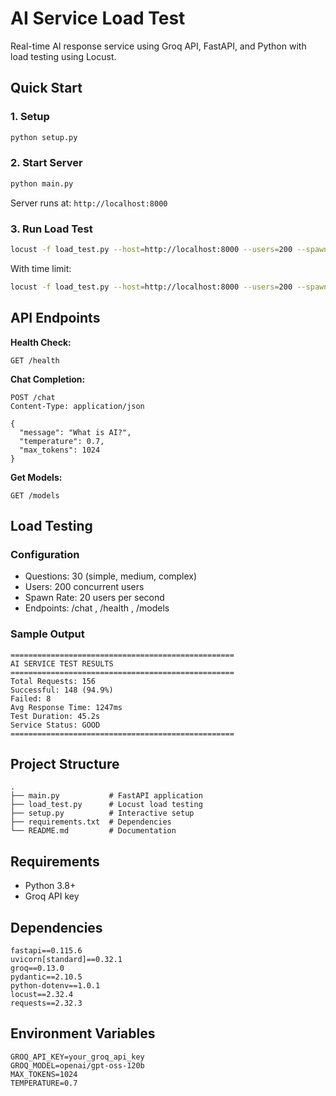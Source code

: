 # AI Service Load Test

Real-time AI response service using Groq API, FastAPI, and Python with load testing using Locust.

## Quick Start

### 1. Setup
```bash
python setup.py
```

### 2. Start Server
```bash
python main.py
```
Server runs at: `http://localhost:8000`

### 3. Run Load Test
```bash
locust -f load_test.py --host=http://localhost:8000 --users=200 --spawn-rate=20 --headless
```

With time limit:
```bash
locust -f load_test.py --host=http://localhost:8000 --users=200 --spawn-rate=20 --headless --run-time=60s
```

## API Endpoints

**Health Check:**
```http
GET /health
```

**Chat Completion:**
```http
POST /chat
Content-Type: application/json

{
  "message": "What is AI?",
  "temperature": 0.7,
  "max_tokens": 1024
}
```

**Get Models:**
```http
GET /models
```

## Load Testing

### Configuration
- Questions: 30 (simple, medium, complex)
- Users: 200 concurrent users
- Spawn Rate: 20 users per second
- Endpoints: /chat , /health , /models

### Sample Output
```
==================================================
AI SERVICE TEST RESULTS
==================================================
Total Requests: 156
Successful: 148 (94.9%)
Failed: 8
Avg Response Time: 1247ms
Test Duration: 45.2s
Service Status: GOOD
==================================================
```

## Project Structure
```
.
├── main.py           # FastAPI application
├── load_test.py      # Locust load testing
├── setup.py          # Interactive setup
├── requirements.txt  # Dependencies
└── README.md         # Documentation
```

## Requirements
- Python 3.8+
- Groq API key

## Dependencies
```
fastapi==0.115.6
uvicorn[standard]==0.32.1
groq==0.13.0
pydantic==2.10.5
python-dotenv==1.0.1
locust==2.32.4
requests==2.32.3
```

## Environment Variables
```
GROQ_API_KEY=your_groq_api_key
GROQ_MODEL=openai/gpt-oss-120b
MAX_TOKENS=1024
TEMPERATURE=0.7
```
